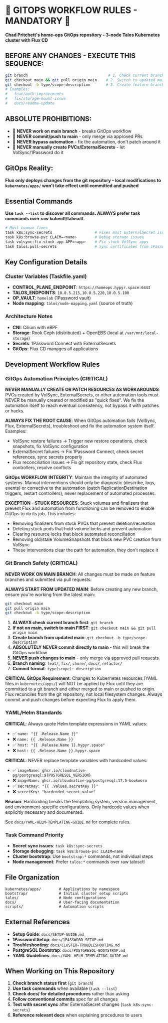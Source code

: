 # 🚨 GITOPS WORKFLOW RULES - MANDATORY 🚨

**Chad Pritchett's home-ops GitOps repository - 3-node Talos Kubernetes cluster with Flux CD**

## BEFORE ANY CHANGES - EXECUTE THIS SEQUENCE:

```bash
git branch                                    # 1. Check current branch
git checkout main && git pull origin main    # 2. Switch to updated main
git checkout -b type/scope-description       # 3. Create feature branch
# Examples:
#   feat/auth-improvements
#   fix/storage-mount-issue
#   docs/readme-update
```

## ABSOLUTE PROHIBITIONS:

- 🔴 **NEVER work on main branch** - breaks GitOps workflow
- 🔴 **NEVER commit/push to main** - only merge via approved PRs
- 🔴 **NEVER bypass automation** - fix the automation, don't patch around it
- 🔴 **NEVER manually create PVCs/ExternalSecrets** - let VolSync/1Password do it

## GitOps Reality:

**Flux only deploys changes from the git repository – local modifications to `kubernetes/apps/` won't take effect until committed and pushed**

## Essential Commands

**Use `task --list` to discover all commands. ALWAYS prefer task commands over raw kubectl/talosctl.**

```bash
# Most common fixes
task k8s:sync-secrets                   # Fixes most ExternalSecret issues
task k8s:browse-pvc CLAIM=<name>        # Debug storage issues
task volsync:fix-stuck-app APP=<app>    # Fix stuck VolSync apps
task talos:pull-secrets                 # Sync certificates from 1Password
```

## Key Configuration Details

### Cluster Variables (Taskfile.yaml)

- **CONTROL_PLANE_ENDPOINT**: `https://homeops.hypyr.space:6443`
- **TALOS_ENDPOINTS**: `10.0.5.215,10.0.5.220,10.0.5.100`
- **OP_VAULT**: `homelab` (1Password vault)
- **Node mapping**: `talos/node-mapping.yaml` (source of truth)

### Architecture Notes

- **CNI**: Cilium with eBPF
- **Storage**: Rook Ceph (distributed) + OpenEBS (local at `/var/mnt/local-storage`)
- **Secrets**: 1Password Connect with ExternalSecrets
- **GitOps**: Flux CD manages all applications

## Development Workflow Rules

### GitOps Automation Principles (CRITICAL)

**NEVER MANUALLY CREATE OR PATCH RESOURCES AS WORKAROUNDS**: PVCs created by VolSync, ExternalSecrets, or other automation tools must NEVER be manually created or modified as "quick fixes". We fix the automation itself to reach eventual consistency, not bypass it with patches or hacks.

**ALWAYS FIX THE ROOT CAUSE**: When GitOps automation fails (VolSync, Flux, ExternalSecrets), troubleshoot and fix the automation system itself. Examples:

- VolSync restore failures → Trigger new restore operations, check snapshots, fix VolSync configuration
- ExternalSecret failures → Fix 1Password Connect, check secret references, sync secrets properly
- Flux reconciliation issues → Fix git repository state, check Flux controllers, resolve conflicts

**GitOps WORKFLOW INTEGRITY**: Maintain the integrity of automated systems. Manual interventions should only be diagnostic (describe, logs, events) or corrective to the automation (patch ReplicationDestination triggers, restart controllers), never replacement of automated processes.

**EXCEPTION - STUCK RESOURCES**: Stuck volumes and finalizers that prevent Flux and automation from functioning can be removed to enable GitOps to do its job. This includes:

- Removing finalizers from stuck PVCs that prevent deletion/recreation
- Deleting stuck pods that hold volume locks and prevent automation
- Clearing resource locks that block automated reconciliation
- Removing old/stale VolumeSnapshots that block new PVC creation from VolSync
- These interventions clear the path for automation, they don't replace it

### Git Branch Safety (CRITICAL)

**NEVER WORK ON MAIN BRANCH**: All changes must be made on feature branches and submitted via pull requests.

**ALWAYS START FROM UPDATED MAIN**: Before creating any new branch, ensure you're working from the latest main:

```bash
git checkout main
git pull origin main
git checkout -b type/scope-description
```

1. **ALWAYS check current branch first**: `git branch`
2. **If not on main, switch to main FIRST**: `git checkout main && git pull origin main`
3. **Create branch from updated main**: `git checkout -b type/scope-description`
4. **ABSOLUTELY NEVER commit directly to main** - this will break the GitOps workflow
5. **NEVER push changes to main** - only merge via approved pull requests
6. **Branch naming**: `feat/`, `fix/`, `chore/`, `docs/`, `refactor/`
7. **Commit format**: `type(scope): description`

**CRITICAL GitOps Requirement**: Changes to Kubernetes resources (YAML files in `kubernetes/apps/`) will NOT be applied by Flux until they are committed to a git branch and either merged to main or pushed to origin. Flux reconciles from the git repository, not local filesystem changes. Always commit and push changes before expecting Flux to apply them.

### YAML/Helm Standards

**CRITICAL**: Always quote Helm template expressions in YAML values:

- ✅ `name: "{{ .Release.Name }}"`
- ❌ `name: {{ .Release.Name }}`
- ✅ `host: "{{ .Release.Name }}.hypyr.space"`
- ❌ `host: {{ .Release.Name }}.hypyr.space`

**CRITICAL**: NEVER replace template variables with hardcoded values:

- ✅ `imageName: ghcr.io/cloudnative-pg/postgresql:${POSTGRESQL_VERSION}`
- ❌ `imageName: ghcr.io/cloudnative-pg/postgresql:17.5-bookworm`
- ✅ `secretKey: "{{ .Values.secretKey }}"`
- ❌ `secretKey: "hardcoded-secret-value"`

**Reason**: Hardcoding breaks the templating system, version management, and environment-specific configurations. Only hardcode values when explicitly necessary and documented.

See `docs/YAML-HELM-TEMPLATING-GUIDE.md` for complete rules.

### Task Command Priority

- **Secret sync issues**: `task k8s:sync-secrets`
- **Storage debugging**: `task k8s:browse-pvc CLAIM=name`
- **Cluster bootstrap**: Use `bootstrap:*` commands, not individual steps
- **Node management**: Prefer `talos:*` commands over raw talosctl

## File Organization

```
kubernetes/apps/        # Applications by namespace
bootstrap/              # Initial cluster setup scripts
talos/                  # Node configurations
docs/                   # User-facing documentation
scripts/                # Automation scripts
```

## External References

- **Setup Guide**: `docs/SETUP-GUIDE.md`
- **1Password Setup**: `docs/1PASSWORD-SETUP.md`
- **Troubleshooting**: `docs/CLUSTER-TROUBLESHOOTING.md`
- **PostgreSQL Bootstrap**: `docs/POSTGRESQL-BOOTSTRAP.md`
- **YAML Guidelines**: `docs/YAML-HELM-TEMPLATING-GUIDE.md`

## When Working on This Repository

1. **Check branch status first** (`git branch`)
2. **Use task commands** when available (`task --list`)
3. **Check docs/ for detailed procedures** rather than asking
4. **Follow conventional commits** spec for all changes
5. **Test with secret sync** after ExternalSecret changes (`task k8s:sync-secrets`)
6. **Reference relevant docs** when explaining procedures to users
